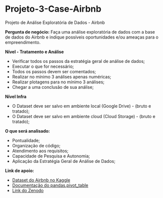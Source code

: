 # Projeto-3-Case-Airbnb
Projeto de Análise Exploratória de Dados - Airbnb

**Pergunta de negócio:** Faça uma análise exploratória de dados com a base de dados do Airbnb e indique possíveis oportunidades e/ou ameaças para o empreendimento.

**Nível - Tratamento e Análise**
- Verificar todos os passos da estratégia geral de análise de dados;
- Executar o que for necessário;
- Todos os passos devem ser comentados;
- Realizar no mínimo 3 análises apenas numéricas;
- Realizar plotagens para no mínimo 3 análises;
- Chegar a uma conclusão de sua análise;

**Nível Infra**
- O Dataset deve ser salvo em ambiente local (Google Drive) - (bruto e tratado);
- O Dataset deve ser salvo em ambiente cloud (Cloud Storage) - (bruto e tratado);

**O que será analisado:**
- Pontualidade;
- Organização de código;
- Atendimento aos requisitos;
- Capacidade de Pesquisa e Autonomia;
- Aplicação da Estratégia Geral de Análise de Dados;

**Link de apoio:** 
- [Dataset do Airbnb no Kaggle](https://www.kaggle.com/datasets/thedevastator/airbnb-price-determinants-in-europe)
- [Documentação do pandas.pivot_table](https://pandas.pydata.org/docs/reference/api/pandas.pivot_table.html)
- [Link do Zenodo](https://zenodo.org/record/4446043#.Y9Y9ENJBwUE)
